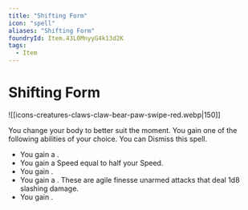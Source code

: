 ```yaml
---
title: "Shifting Form"
icon: "spell"
aliases: "Shifting Form"
foundryId: Item.43L0MnyyG4k13d2K
tags:
  - Item
---
```


# Shifting Form
![[icons-creatures-claws-claw-bear-paw-swipe-red.webp|150]]

You change your body to better suit the moment. You gain one of the following abilities of your choice. You can Dismiss this spell.

*   You gain a .
*   You gain a  Speed equal to half your Speed.
*   You gain .
*   You gain a . These are agile finesse unarmed attacks that deal 1d8 slashing damage.
*   You gain .
